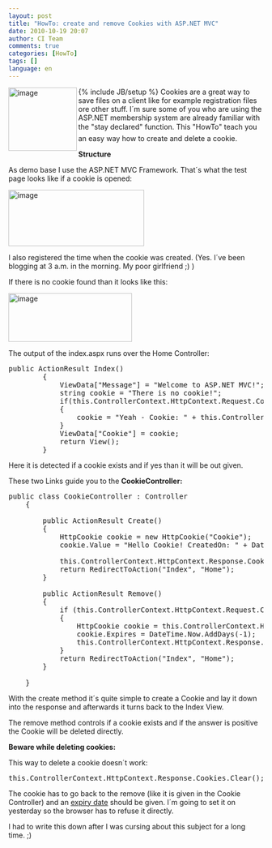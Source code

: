 ```yaml
---
layout: post
title: "HowTo: create and remove Cookies with ASP.NET MVC"
date: 2010-10-19 20:07
author: CI Team
comments: true
categories: [HowTo]
tags: []
language: en
---
```

{% include JB/setup %}
<img src="{{BASE_PATH}}/assets/wp-images-de/image-thumb737.png" border="0" alt="image" width="135" height="125" align="left" />Cookies are a great way to save files on a client like for example registration files ore other stuff. I´m sure some of you who are using the ASP.NET membership system are already familiar with the "stay declared" function. This "HowTo" teach you an easy way how to create and delete a cookie.




<strong>Structure</strong>

<strong> </strong>

As demo base I use the ASP.NET MVC Framework. That´s what the test page looks like if a cookie is opened:

<img src="{{BASE_PATH}}/assets/wp-images-de/image-thumb738.png" border="0" alt="image" width="268" height="111" />

I also registered the time when the cookie was created. (Yes. I´ve been blogging at 3 a.m. in the morning. My poor girlfriend ;) )

If there is no cookie found than it looks like this:

<img src="{{BASE_PATH}}/assets/wp-images-de/image-thumb739.png" border="0" alt="image" width="244" height="96" />

The output of the index.aspx runs over the Home Controller:

<pre class="c#">
public ActionResult Index()
        {
            ViewData["Message"] = "Welcome to ASP.NET MVC!";
            string cookie = "There is no cookie!";
            if(this.ControllerContext.HttpContext.Request.Cookies.AllKeys.Contains("Cookie"))
            {
                cookie = "Yeah - Cookie: " + this.ControllerContext.HttpContext.Request.Cookies["Cookie"].Value;
            }
            ViewData["Cookie"] = cookie;
            return View();
        }
</pre>

Here it is detected if a cookie exists and if yes than it will be out given.

These two Links guide you to the <strong>CookieController:</strong>

<pre class="c#">
public class CookieController : Controller
    {

        public ActionResult Create()
        {
            HttpCookie cookie = new HttpCookie("Cookie");
            cookie.Value = "Hello Cookie! CreatedOn: " + DateTime.Now.ToShortTimeString();

            this.ControllerContext.HttpContext.Response.Cookies.Add(cookie);
            return RedirectToAction("Index", "Home");
        }

        public ActionResult Remove()
        {
            if (this.ControllerContext.HttpContext.Request.Cookies.AllKeys.Contains("Cookie"))
            {
                HttpCookie cookie = this.ControllerContext.HttpContext.Request.Cookies["Cookie"];
                cookie.Expires = DateTime.Now.AddDays(-1);
                this.ControllerContext.HttpContext.Response.Cookies.Add(cookie);
            }
            return RedirectToAction("Index", "Home");
        }

    }
</pre>

With the create method it´s quite simple to create a Cookie and lay it down into the response and afterwards it turns back to the Index View.

The remove method controls if a cookie exists and if the answer is positive the Cookie will be deleted directly.

<strong>Beware while deleting cookies:</strong>

<strong> </strong>

This way to delete a cookie doesn´t work:

<pre class="c#">
this.ControllerContext.HttpContext.Response.Cookies.Clear();
</pre>

The cookie has to go back to the remove (like it is given in the Cookie Controller) and an <a href="http://msdn.microsoft.com/en-us/library/system.web.httpcookie.expires.aspx">expiry date</a> should be given. I´m going to set it on yesterday so the browser has to refuse it directly.

I had to write this down after I was cursing about this subject for a long time. ;)
